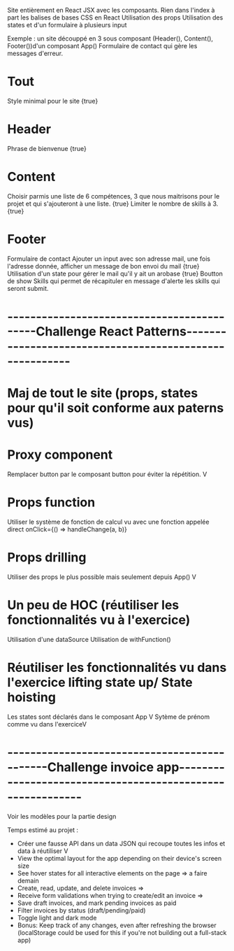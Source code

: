 Site entièrement en React JSX avec les composants. Rien dans l'index à part les balises de bases
CSS en React
Utilisation des props
Utilisation des states et d'un formulaire à plusieurs input

Exemple : un site découppé en 3 sous composant (Header(), Content(), Footer())d'un composant App()
Formulaire de contact qui gère les messages d'erreur. 

# Tout
Style minimal pour le site {true}

# Header

Phrase de bienvenue {true}

# Content 
Choisir parmis une liste de 6 compétences, 3 que nous maitrisons pour le projet et qui s'ajouteront à une liste. {true}
Limiter le nombre de skills à 3. {true}

# Footer
Formulaire de contact
Ajouter un input avec son adresse mail, une fois l'adresse donnée, afficher un message de bon envoi du mail {true}
Utilisation d'un state pour gérer le mail qu'il y ait un arobase {true}
Boutton de show Skills qui permet de récapituler en message d'alerte les skills qui seront submit.


# -------------------------------------------Challenge React Patterns-------------------------------------------------------- #
# Maj de tout le site (props, states pour qu'il soit conforme aux paterns vus)

# Proxy component
Remplacer button par le composant button pour éviter la répétition. V

# Props function
Utiliser le système de fonction de calcul vu avec une fonction appelée direct onClick={() => handleChange(a, b)}

# Props drilling
Utiliser des props le plus possible mais seulement depuis App() V

# Un peu de HOC (réutiliser les fonctionnalités vu à l'exercice)
Utilisation d'une dataSource
Utilisation de withFunction()

# Réutiliser les fonctionnalités vu dans l'exercice lifting state up/ State hoisting
Les states sont déclarés dans le composant App V
Sytème de prénom comme vu dans l'exerciceV

# ---------------------------------------------Challenge invoice app----------------------------------------------------------- #
Voir les modèles pour la partie design

Temps estimé au projet : 

- Créer une fausse API dans un data JSON qui recoupe toutes les infos et data à réutiliser V
- View the optimal layout for the app depending on their device's screen size
- See hover states for all interactive elements on the page => a faire demain
- Create, read, update, and delete invoices => 
- Receive form validations when trying to create/edit an invoice => 
- Save draft invoices, and mark pending invoices as paid
- Filter invoices by status (draft/pending/paid)
- Toggle light and dark mode
- Bonus: Keep track of any changes, even after refreshing the browser (localStorage could be used for this if you're not building out a full-stack app)
